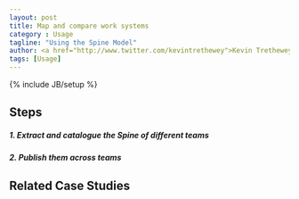 ```yaml
---
layout: post
title: Map and compare work systems
category : Usage
tagline: "Using the Spine Model"
author: <a href="http://www.twitter.com/kevintrethewey">Kevin Trethewey</a>
tags: [Usage]
---
```

{% include JB/setup %}

## Steps

##### 1. Extract and catalogue the Spine of different teams

##### 2. Publish them across teams

## Related Case Studies 
